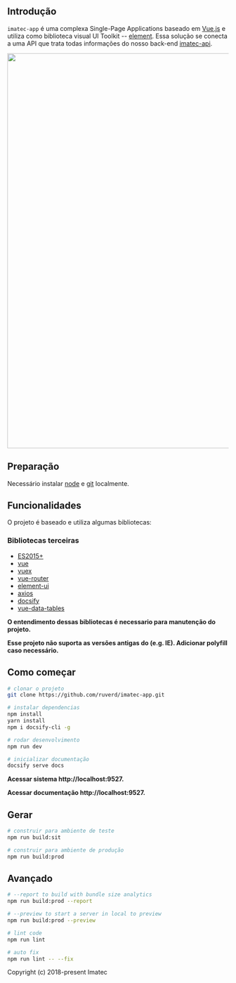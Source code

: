 ## Introdução
`imatec-app` é uma complexa Single-Page Applications baseado em  [Vue.js](https://github.com/vuejs/vue) e utiliza como biblioteca visual UI Toolkit -- [element](https://github.com/ElemeFE/element). Essa solução se conecta a uma API que trata todas informações do nosso back-end [imatec-api](https://github.com/ruverd/imatec-api). 

<p align="center">
  <img width="900" src="https://wpimg.wallstcn.com/a5894c1b-f6af-456e-82df-1151da0839bf.png">
</p>

## Preparação 
Necessário instalar 
[node](http://nodejs.org/) e [git](https://git-scm.com/) localmente. 

## Funcionalidades
O projeto é baseado e utiliza algumas bibliotecas:

### Bibliotecas terceiras
 - [ES2015+](http://es6.ruanyifeng.com/)
 - [vue](https://cn.vuejs.org/index.html)
 - [vuex](https://vuex.vuejs.org/zh-cn/)
 - [vue-router](https://router.vuejs.org/zh-cn/)
 - [element-ui](https://github.com/ElemeFE/element)
 - [axios](https://github.com/axios/axios)
 - [docsify](https://docsify.js.org/#/quickstart)
 - [vue-data-tables](https://github.com/njleonzhang/vue-data-tables)

 **O entendimento dessas bibliotecas é necessario para manutenção do projeto.**
 
 **Esse projeto não suporta as versões antigas do (e.g. IE). Adicionar polyfill caso necessário.**

## Como começar

```bash
# clonar o projeto
git clone https://github.com/ruverd/imatec-app.git

# instalar dependencias
npm install
yarn install
npm i docsify-cli -g

# rodar desenvolvimento
npm run dev

# inicializar documentação
docsify serve docs
```

**Acessar sistema http://localhost:9527.**

**Acessar documentação http://localhost:9527.**

## Gerar
```bash
# construir para ambiente de teste
npm run build:sit

# construir para ambiente de produção
npm run build:prod
```

## Avançado
```bash
# --report to build with bundle size analytics
npm run build:prod --report

# --preview to start a server in local to preview
npm run build:prod --preview

# lint code
npm run lint

# auto fix
npm run lint -- --fix
```

Copyright (c) 2018-present Imatec
